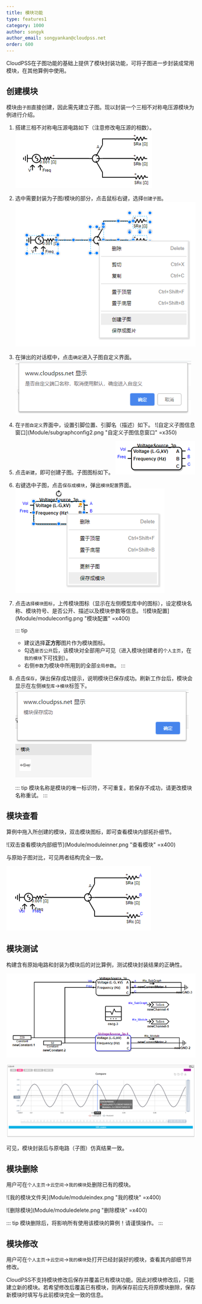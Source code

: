 ```yaml
---
title: 模块功能
type: features1
category: 1000
author: songyk
author_email: songyankan@cloudpss.net
order: 600
---
```


CloudPSS在子图功能的基础上提供了模块封装功能，可将子图进一步封装成常用模块，在其他算例中使用。

## 创建模块

模块由`子图`直接创建，因此需先建立子图。现以封装一个三相不对称电压源模块为例进行介绍。

1. 搭建三相不对称电压源电路如下（注意修改电压源的相数）。
  ![待封装的电路：三相不对称电压源电路](Module/origincircuit.png "三相不对称电压源电路")

2. 选中需要封装为子图/模块的部分，点击鼠标右键，选择`创建子图`。
  ![右键选中，创建子图](Module/createsubgraph.png "创建子图")

3. 在弹出的对话框中，点击`确定`进入子图自定义界面。
  ![确认，进入自定义子图信息窗口](Module/subgraphconfig1.png "确认自定义")

4. 在`子图自定义`界面中，设置引脚位置、引脚名（描述）如下。
   ![自定义子图信息窗口](Module/subgraphconfig2.png "自定义子图信息窗口" =x350)

5. 点击`新建`，即可创建子图。子图图标如下。
  ![子图图标](Module/subgraphicon.png "子图图标")

6. 右键选中子图，点击`保存成模块`，弹出`模块配置`界面。
  ![保存成模块](Module/saveasmodule.png "保存成模块")

7. 点击`选择模块图标`，上传模块图标（显示在左侧模型库中的图标），设定模块名称、模块符号、是否公开、描述以及模块参数等信息。
  ![模块配置](Module/moduleconfig.png "模块配置" =x400)

    ::: tip
    - 建议选择**正方形**图片作为模块图标。
    - 勾选`是否公开`后，该模块对全部用户可见（进入模块创建者的`个人主页`，在`我的模块`下可找到）。
    - 右侧`参数`为模块中所用到的全部`全局参数`。
    :::

8. 点击`保存`，弹出保存成功提示，说明模块已保存成功。刷新工作台后，模块会显示在左侧`模型库`->`模块`标签下。 
   ![模块保存成功](Module/savemodulesuccess.png "模块保存成功")
    ![模块保存成功后出现在列表中](Module/ModuleList.png "模块列表")

    ::: tip
    模块名称是模块的唯一标识符，不可重复。若保存不成功，请更改模块名称重试。
    :::

## 模块查看

算例中拖入所创建的模块，双击模块图标，即可查看模块内部拓扑细节。

![双击查看模块内部细节](Module/moduleinner.png "查看模块" =x400)

与原始子图对比，可见两者结构完全一致。

![子图内部细节](Module/subgraph.png "查看子图")

## 模块测试

构建含有原始电路和封装为模块后的对比算例，测试模块封装结果的正确性。

![模块测试电路拓扑](Module/compare.png "模块测试电路")

![模块与子图仿真结果对比](Module/compareresult.png "模块与子图仿真结果对比")

可见，模块封装后与原电路（子图）仿真结果一致。


## 模块删除

用户可在`个人主页`->`云空间`->`我的模块`处删除已有的模块。

![我的模块文件夹](Module/moduleindex.png "我的模块" =x400)

![删除模块](Module/moduledelete.png "删除模块" =x400)

::: tip
模块删除后，将影响所有使用该模块的算例！请谨慎操作。
:::

## 模块修改

用户可在`个人主页`->`云空间`->`我的模块`处打开已经封装好的模块，查看其内部细节并修改。

CloudPSS不支持模块修改后保存并覆盖已有模块功能。因此对模块修改后，只能建立新的模块。若希望修改后覆盖已有模块，则再保存前应先将原模块删除，保存新模块时填写与此前模块完全一致的信息。
